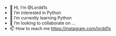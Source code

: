 - 👋 Hi, I’m @Lordd1s
- 👀 I’m interested in Python
- 🌱 I’m currently learning Python
- 💞️ I’m looking to collaborate on ...
- 📫 How to reach me https://instagram.com/lxrdd1s

<!---
Lordd1s/Lordd1s is a ✨ special ✨ repository because its `README.md` (this file) appears on your GitHub profile.
You can click the Preview link to take a look at your changes.
--->
